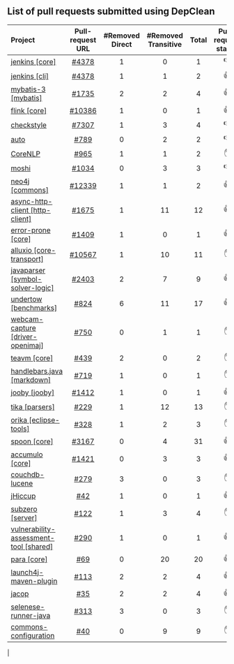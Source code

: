 ## List of pull requests submitted using DepClean 

| Project   |   Pull-request URL    | #Removed Direct | #Removed Transitive | Total | Pull-request status |
|:----------|:-------------:| :-------------:| :-------------:| :-------------:|  :-------------:|
| [jenkins [core]](https://github.com/jenkinsci/jenkins) | [#4378](https://github.com/jenkinsci/jenkins/pull/4378) | 1 | 0 | 1 | :-1: |
| [jenkins [cli]](https://github.com/jenkinsci/jenkins) | [#4378](https://github.com/jenkinsci/jenkins/pull/4378) | 1 | 1 | 2 | :+1: |
| [mybatis-3 [mybatis]](https://github.com/mybatis/mybatis-3) | [#1735](https://github.com/mybatis/mybatis-3/pull/1735) | 2 | 2 | 4 | :+1: |
| [flink [core]](https://github.com/apache/flink) | [#10386](https://github.com/apache/flink/pull/10386) | 1 | 0 | 1 | :+1: |
| [checkstyle](https://github.com/checkstyle/checkstyle) | [#7307](https://github.com/checkstyle/checkstyle/issues/7307) | 1 | 3 | 4 | :-1: |
| [auto](https://github.com/google) | [#789](https://github.com/google/auto/pull/789) | 0 | 2 | 2 | :-1: |
| [CoreNLP](https://github.com/stanfordnlp/CoreNLP) | [#965](https://github.com/stanfordnlp/CoreNLP/pull/965) | 1 | 1 | 2 | :hand: |
| [moshi](https://github.com/square/moshi) | [#1034](https://github.com/square/moshi/pull/1034) | 0 | 3 | 3 | :-1: |
| [neo4j [commons]](https://github.com/neo4j/neo4j) | [#12339](https://github.com/neo4j/neo4j/pull/12339) | 1 | 1 | 2 | :+1: |
| [async-http-client [http-client]](https://github.com/AsyncHttpClient/async-http-client) | [#1675](https://github.com/AsyncHttpClient/async-http-client/pull/1675) | 1 | 11 | 12 | :+1: |
| [error-prone [core]](https://github.com/google/error-prone) | [#1409](https://github.com/google/error-prone/pull/1409) | 1 | 0 | 1 | :+1: |
| [alluxio [core-transport]](https://github.com/Alluxio/alluxio) | [#10567](https://github.com/Alluxio/alluxio/pull/10567) | 1 | 10 | 11 | :hand: |
| [javaparser [symbol-solver-logic]](https://github.com/javaparser/javaparser) | [#2403](https://github.com/javaparser/javaparser/pull/2403) | 2 | 7 | 9 | :+1: |
| [undertow [benchmarks]](https://github.com/undertow-io/undertow) | [#824](https://github.com/undertow-io/undertow/pull/824)  | 6 | 11 | 17 | :+1:  |
| [webcam-capture [driver-openimaj]](https://github.com/sarxos/webcam-capture) | [#750](https://github.com/sarxos/webcam-capture/pull/750) | 0 | 1 | 1 | :hand: |
| [teavm [core]](https://github.com/konsoletyper/teavm) | [#439](https://github.com/konsoletyper/teavm/pull/439) | 2 | 0 | 2 | :hand: |
| [handlebars.java [markdown]](https://github.com/jknack/handlebars.java) | [#719](https://github.com/jknack/handlebars.java/pull/719) | 1 | 0 | 1 | :hand: |
| [jooby [jooby]](https://github.com/jooby-project/jooby) | [#1412](https://github.com/jooby-project/jooby/pull/1412) | 1 | 0 | 1 | :+1: |
| [tika [parsers]](https://github.com/apache/tika) | [#229](https://github.com/apache/tika/pull/299) | 1 | 12 | 13 | :hand: |
| [orika [eclipse-tools]](https://github.com/orika-mapper/orika) | [#328](https://github.com/orika-mapper/orika/pull/328) | 1 | 2 | 3 | :hand: |
| [spoon [core]](https://github.com/INRIA/spoon)| [#3167](https://github.com/INRIA/spoon/pull/3167) | 0 | 4 | 31 | :+1: |
| [accumulo [core]](https://github.com/apache/accumulo) | [#1421](https://github.com/apache/accumulo/pull/1421) | 0 | 3 | 3 | :+1: |
| [couchdb-lucene](https://github.com/rnewson/couchdb-lucene) | [#279](https://github.com/rnewson/couchdb-lucene/pull/279) | 3 | 0 | 3 | :hand: |
| [jHiccup](https://github.com/giltene/jHiccup) | [#42](https://github.com/giltene/jHiccup/pull/42) | 1 | 0 | 1 | :+1: |
| [subzero [server]](https://github.com/square/subzero) | [#122](https://github.com/square/subzero/pull/122) | 1 | 3 | 4 | :hand: |
| [vulnerability-assessment-tool [shared]](https://github.com/SAP/vulnerability-assessment-tool) | [#290](https://github.com/SAP/vulnerability-assessment-tool/pull/290) | 1 | 0 | 1 | :+1: |
| [para [core]](https://github.com/Erudika/para/pull) | [#69](https://github.com/Erudika/para/pull/69) | 0 | 20 | 20 | :+1: |
| [launch4j-maven-plugin](https://github.com/lukaszlenart/) | [#113](https://github.com/lukaszlenart/launch4j-maven-plugin/pull/113) | 2 | 2 | 4 | :+1:  |
| [jacop](https://github.com/radsz/jacop) | [#35](https://github.com/radsz/jacop/pull/35) | 2 | 2 | 4 | :+1: |
| [selenese-runner-java](https://github.com/vmi/selenese-runner-java) | [#313](https://github.com/vmi/selenese-runner-java/pull/313) | 3 | 0 | 3 | :hand:  |
| [commons-configuration](https://github.com/apache/commons-configuration) | [#40](https://github.com/apache/commons-configuration/pull/40) | 0| 9 | 9 | :hand: |
| 

<!-- Total |  |               |                |                |                |      :+1: = 17, :-1: = 5, :hand: = 10   | -->


























